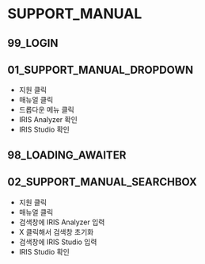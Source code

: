 # SUPPORT_MANUAL

## 99_LOGIN

## 01_SUPPORT_MANUAL_DROPDOWN

- 지원 클릭
- 매뉴얼 클릭
- 드롭다운 메뉴 클릭
- IRIS Analyzer 확인
- IRIS Studio 확인

## 98_LOADING_AWAITER

## 02_SUPPORT_MANUAL_SEARCHBOX

- 지원 클릭
- 매뉴얼 클릭
- 검색창에 IRIS Analyzer 입력
- X 클릭해서 검색창 초기화
- 검색창에 IRIS Studio 입력
- IRIS Studio 확인

